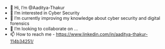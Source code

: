 - 👋 Hi, I’m @Aaditya-Thakur
- 👀 I’m interested in Cyber Security
- 🌱 I’m currently improving my knowledge about cyber security and digital forensics
- 💞️ I’m looking to collaborate on ...
- 📫 How to reach me - https://www.linkedin.com/in/aaditya-thakur-114b34251/

<!---
Aaditya-Thakur/Aaditya-Thakur is a ✨ special ✨ repository because its `README.md` (this file) appears on your GitHub profile.
You can click the Preview link to take a look at your changes.
--->
